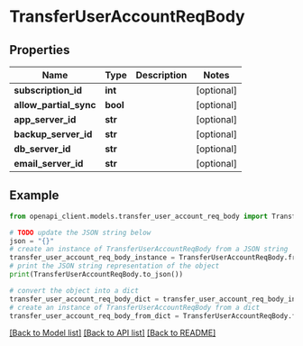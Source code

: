 # TransferUserAccountReqBody


## Properties

Name | Type | Description | Notes
------------ | ------------- | ------------- | -------------
**subscription_id** | **int** |  | [optional] 
**allow_partial_sync** | **bool** |  | [optional] 
**app_server_id** | **str** |  | [optional] 
**backup_server_id** | **str** |  | [optional] 
**db_server_id** | **str** |  | [optional] 
**email_server_id** | **str** |  | [optional] 

## Example

```python
from openapi_client.models.transfer_user_account_req_body import TransferUserAccountReqBody

# TODO update the JSON string below
json = "{}"
# create an instance of TransferUserAccountReqBody from a JSON string
transfer_user_account_req_body_instance = TransferUserAccountReqBody.from_json(json)
# print the JSON string representation of the object
print(TransferUserAccountReqBody.to_json())

# convert the object into a dict
transfer_user_account_req_body_dict = transfer_user_account_req_body_instance.to_dict()
# create an instance of TransferUserAccountReqBody from a dict
transfer_user_account_req_body_from_dict = TransferUserAccountReqBody.from_dict(transfer_user_account_req_body_dict)
```
[[Back to Model list]](../README.md#documentation-for-models) [[Back to API list]](../README.md#documentation-for-api-endpoints) [[Back to README]](../README.md)


